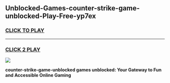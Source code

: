 
## Unblocked-Games-counter-strike-game-unblocked-Play-Free-yp7ex
<h3>
<a href="https://premium76.site?title=counter-strike-game-unblocked&ref=10A">CLICK TO PLAY</a></h3>
<hr>

<h3>
<a href="https://premium76.site?title=counter-strike-game-unblocked&ref=10A">CLICK 2 PLAY</a>
  
</h3>

<a href="https://premium76.site?title=counter-strike-game-unblocked&ref=10A"><img src="https://clearcache.store/games.png"></a>


**counter-strike-game-unblocked games unblocked: Your Gateway to Fun and Accessible Online Gaming**
